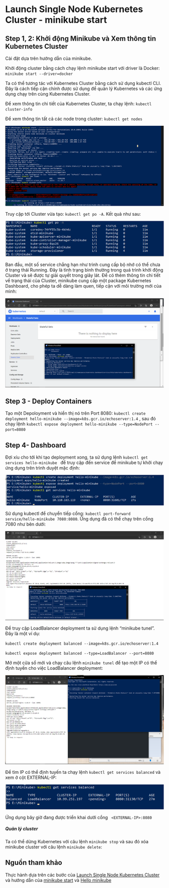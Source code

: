 # Launch Single Node Kubernetes Cluster - minikube start
## Step 1, 2: Khởi động Minikube và Xem thông tin Kubernetes Cluster

Cài đặt dựa trên hướng dẫn của minikube.

Khởi động cluster bằng cách chạy lệnh minikube start với driver là Docker: `minikube start --driver=docker`

Ta có thể tương tác với Kubernetes Cluster bằng cách sử dụng kubectl CLI. Đây là cách tiếp cận chính được sử dụng để quản lý Kubernetes và các ứng dụng chạy trên cùng Kubernetes Cluster.

Để xem thông tin chi tiết của Kubernetes Cluster, ta chạy lệnh: `kubectl cluster-info`

Để xem thông tin tất cả các node trong cluster: `kubectl get nodes`

![](images/lab1_1.png)

Truy cập tới Cluster vừa tạo: `kubectl get po -A`. Kết quả như sau:

![](images/lab1_2.png)

Ban đầu, một số service chẳng hạn như trình cung cấp bộ nhớ có thể chưa ở trạng thái Running. Đây là tình trạng bình thường trong quá trình khởi động Cluster và sẽ được tự giải quyết trong giây lát. Để có thêm thông tin chi tiết về trạng thái của Cluster, minikube cung cấp một package Kubernetes Dashboard, cho phép ta dễ dàng làm quen, tiếp cận với môi trường mới của mình:

![](images/lab1_3.png)

## Step 3 - Deploy Containers
Tạo một Depoloyment và hiển thị nó trên Port 8080:
`kubectl create deployment hello-minikube --image=k8s.gcr.io/echoserver:1.4` , sau đó chạy lệnh `kubectl expose deployment hello-minikube --type=NodePort --port=8080`


## Step 4- Dashboard 
Đợi xíu cho tới khi tạo deployment xong, ta sử dụng lệnh `kubectl get services hello-minikube
` để truy cập đến service để minikube tự khởi chạy ứng dụng trên trình duyệt mặc định:

![](images/lab1_4.png)

Sử dụng kubectl để chuyển tiếp cổng: `kubectl port-forward service/hello-minikube 7080:8080`.  Ứng dụng đã có thể chạy trên cổng 7080 như bên dưới:

![](images/lab1_5.png)

Để truy cập LoadBalancer deployment ta sử dụng lệnh “minikube tunel”. Đây là một ví dụ:

`kubectl create deployment balanced --image=k8s.gcr.io/echoserver:1.4`

`kubectl expose deployment balanced --type=LoadBalancer --port=8080`

Mở một cửa sổ mới và chạy câu lệnh `minikube tunel` để tạo một IP có thể định tuyến cho việc LoadBalancer deployment:


![](images/lab1_6.png)

Để tìm IP có thể định tuyến ta chạy lệnh `kubectl get services balanced` và xem ở cột EXTERNAL-IP:


![](images/lab1_7.png)

Ứng dụng bây giờ đang được triển khai dưới cổng ` <EXTERNAL-IP>:8080`


##### Quản lý cluster

Ta có thể dừng Kubernetes với câu lệnh `minikube stop` và sau đó xóa minikube cluster với câu lệnh `minikube delete`:

## Nguồn tham khảo
Thực hành dựa trên các bước của [Launch Single Node Kubernetes Cluster](https://github.com/smoothkt4951/kubernetes-notebook/tree/main/Day05-Jun-8/1.Launch-Single-Node-Kubernetes-Cluster) và hướng dẫn của [minikube start](https://minikube.sigs.k8s.io/docs/start/) và [Hello minikube](https://kubernetes.io/docs/tutorials/hello-minikube/)
